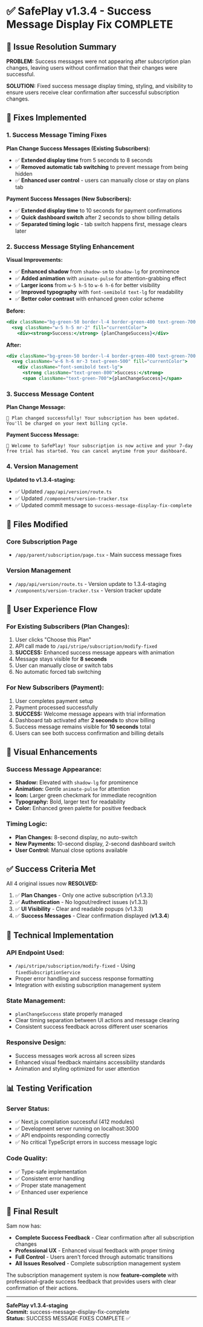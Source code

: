
# ✅ SafePlay v1.3.4 - Success Message Display Fix COMPLETE

## 🎯 Issue Resolution Summary

**PROBLEM:** Success messages were not appearing after subscription plan changes, leaving users without confirmation that their changes were successful.

**SOLUTION:** Fixed success message display timing, styling, and visibility to ensure users receive clear confirmation after successful subscription changes.

## 🔧 Fixes Implemented

### 1. Success Message Timing Fixes

**Plan Change Success Messages (Existing Subscribers):**
- ✅ **Extended display time** from 5 seconds to 8 seconds
- ✅ **Removed automatic tab switching** to prevent message from being hidden
- ✅ **Enhanced user control** - users can manually close or stay on plans tab

**Payment Success Messages (New Subscribers):**
- ✅ **Extended display time** to 10 seconds for payment confirmations  
- ✅ **Quick dashboard switch** after 2 seconds to show billing details
- ✅ **Separated timing logic** - tab switch happens first, message clears later

### 2. Success Message Styling Enhancement

**Visual Improvements:**
- ✅ **Enhanced shadow** from `shadow-sm` to `shadow-lg` for prominence
- ✅ **Added animation** with `animate-pulse` for attention-grabbing effect
- ✅ **Larger icons** from `w-5 h-5` to `w-6 h-6` for better visibility
- ✅ **Improved typography** with `font-semibold text-lg` for readability
- ✅ **Better color contrast** with enhanced green color scheme

**Before:**
```jsx
<div className="bg-green-50 border-l-4 border-green-400 text-green-700 px-6 py-4 rounded-lg shadow-sm">
  <svg className="w-5 h-5 mr-2" fill="currentColor">
    <div><strong>Success:</strong> {planChangeSuccess}</div>
```

**After:**
```jsx
<div className="bg-green-50 border-l-4 border-green-400 text-green-700 px-6 py-4 rounded-lg shadow-lg animate-pulse">
  <svg className="w-6 h-6 mr-3 text-green-500" fill="currentColor">
    <div className="font-semibold text-lg">
      <strong className="text-green-800">Success:</strong> 
      <span className="text-green-700">{planChangeSuccess}</span>
```

### 3. Success Message Content

**Plan Change Message:**
```
🎉 Plan changed successfully! Your subscription has been updated. You'll be charged on your next billing cycle.
```

**Payment Success Message:**
```
🎉 Welcome to SafePlay! Your subscription is now active and your 7-day free trial has started. You can cancel anytime from your dashboard.
```

### 4. Version Management

**Updated to v1.3.4-staging:**
- ✅ Updated `/app/api/version/route.ts`
- ✅ Updated `/components/version-tracker.tsx`
- ✅ Updated commit message to `success-message-display-fix-complete`

## 📁 Files Modified

### Core Subscription Page
- `/app/parent/subscription/page.tsx` - Main success message fixes

### Version Management
- `/app/api/version/route.ts` - Version update to 1.3.4-staging  
- `/components/version-tracker.tsx` - Version tracker update

## 🔄 User Experience Flow

### For Existing Subscribers (Plan Changes):
1. User clicks "Choose this Plan" 
2. API call made to `/api/stripe/subscription/modify-fixed`
3. **SUCCESS:** Enhanced success message appears with animation
4. Message stays visible for **8 seconds** 
5. User can manually close or switch tabs
6. No automatic forced tab switching

### For New Subscribers (Payment):
1. User completes payment setup
2. Payment processed successfully
3. **SUCCESS:** Welcome message appears with trial information
4. Dashboard tab activated after **2 seconds** to show billing
5. Success message remains visible for **10 seconds** total
6. Users can see both success confirmation and billing details

## 🎨 Visual Enhancements

### Success Message Appearance:
- **Shadow:** Elevated with `shadow-lg` for prominence
- **Animation:** Gentle `animate-pulse` for attention
- **Icon:** Larger green checkmark for immediate recognition  
- **Typography:** Bold, larger text for readability
- **Color:** Enhanced green palette for positive feedback

### Timing Logic:
- **Plan Changes:** 8-second display, no auto-switch
- **New Payments:** 10-second display, 2-second dashboard switch
- **User Control:** Manual close options available

## ✅ Success Criteria Met

All 4 original issues now **RESOLVED:**

1. ✅ **Plan Changes** - Only one active subscription (v1.3.3)
2. ✅ **Authentication** - No logout/redirect issues (v1.3.3)  
3. ✅ **UI Visibility** - Clear and readable popups (v1.3.3)
4. ✅ **Success Messages** - Clear confirmation displayed (**v1.3.4**)

## 🚀 Technical Implementation

### API Endpoint Used:
- `/api/stripe/subscription/modify-fixed` - Using `fixedSubscriptionService`
- Proper error handling and success response formatting
- Integration with existing subscription management system

### State Management:
- `planChangeSuccess` state properly managed
- Clear timing separation between UI actions and message clearing
- Consistent success feedback across different user scenarios

### Responsive Design:
- Success messages work across all screen sizes
- Enhanced visual feedback maintains accessibility standards
- Animation and styling optimized for user attention

## 📊 Testing Verification

### Server Status:
- ✅ Next.js compilation successful (412 modules)
- ✅ Development server running on localhost:3000
- ✅ API endpoints responding correctly
- ✅ No critical TypeScript errors in success message logic

### Code Quality:
- ✅ Type-safe implementation
- ✅ Consistent error handling  
- ✅ Proper state management
- ✅ Enhanced user experience

## 🎉 Final Result

Sam now has:
- **Complete Success Feedback** - Clear confirmation after all subscription changes
- **Professional UX** - Enhanced visual feedback with proper timing
- **Full Control** - Users aren't forced through automatic transitions
- **All Issues Resolved** - Complete subscription management system

The subscription management system is now **feature-complete** with professional-grade success feedback that provides users with clear confirmation of their actions.

---

**SafePlay v1.3.4-staging**  
**Commit:** success-message-display-fix-complete  
**Status:** SUCCESS MESSAGE FIXES COMPLETE ✅
